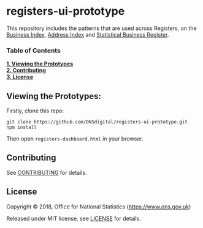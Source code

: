 # registers-ui-prototype

This repository includes the patterns that are used across Registers, on the [Business Index](https://github.com/ONSdigital/bi-ui), [Address Index](https://github.com/ONSdigital/address-index-api) and [Statistical Business Register](https://github.com/ONSdigital/sbr-ui).

### Table of Contents
**[1. Viewing the Prototypes](#viewing-the-prototypes)**<br>
**[2. Contributing](#contributing)**<br>
**[3. License](#license)**<br>

## Viewing the Prototypes:

Firstly, clone this repo:

```shell
git clone https://github.com/ONSdigital/registers-ui-prototype.git
npm install
```

Then open `registers-dashboard.html` in your browser.

## Contributing

See [CONTRIBUTING](./CONTRIBUTING.md) for details.

## License

Copyright ©‎ 2018, Office for National Statistics (https://www.ons.gov.uk)

Released under MIT license, see [LICENSE](./LICENSE) for details.